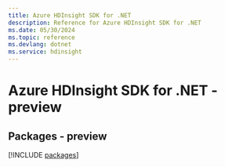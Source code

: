 ```yaml
---
title: Azure HDInsight SDK for .NET
description: Reference for Azure HDInsight SDK for .NET
ms.date: 05/30/2024
ms.topic: reference
ms.devlang: dotnet
ms.service: hdinsight
---
```

# Azure HDInsight SDK for .NET - preview
## Packages - preview
[!INCLUDE [packages](hdinsight-index.md)]